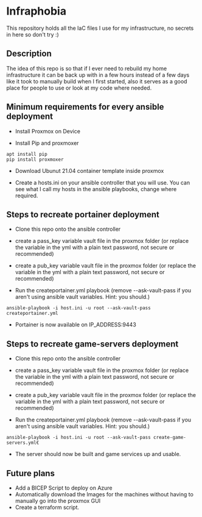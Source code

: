 # Infraphobia

This repository holds all the IaC files I use for my infrastructure, no secrets in here so don't try :)

## Description

The idea of this repo is so that if I ever need to rebuild my home infrastructure it can be back up with in a few hours instead of a few days like it took to manually build when I first started, also it serves as a good place for people to use or look at my code where needed.

## Minimum requirements for every ansible deployment

- Install Proxmox on Device

- Install Pip and proxmoxer
```
apt install pip 
pip install proxmoxer
```

- Download Ubunut 21.04 container template inside proxmox

- Create a hosts.ini on your ansible controller that you will use. You can see what I call my hosts in the ansible playbooks, change where required.

## Steps to recreate portainer deployment

- Clone this repo onto the ansible controller
  
- create a pass_key variable vault file in the proxmox folder (or replace the variable in the yml with a plain text password, not secure or recommended)

- create a pub_key variable vault file in the proxmox folder (or replace the variable in the yml with a plain text password, not secure or recommended)

- Run the createportainer.yml playbook (remove --ask-vault-pass if you aren't using ansible vault variables. Hint: you should.)

```
ansible-playbook -i host.ini -u root --ask-vault-pass createportainer.yml
```

- Portainer is now available on IP_ADDRESS:9443

## Steps to recreate game-servers deployment

- Clone this repo onto the ansible controller
  
- create a pass_key variable vault file in the proxmox folder (or replace the variable in the yml with a plain text password, not secure or recommended)

- create a pub_key variable vault file in the proxmox folder (or replace the variable in the yml with a plain text password, not secure or recommended)

- Run the createportainer.yml playbook (remove --ask-vault-pass if you aren't using ansible vault variables. Hint: you should.)

```
ansible-playbook -i host.ini -u root --ask-vault-pass create-game-servers.yml€
```

- The server should now be built and game services up and usable.

## Future plans

- Add a BICEP Script to deploy on Azure 
- Automatically download the Images for the machines without having to manually go into the proxmox GUI
- Create a terraform script.
